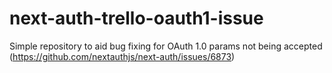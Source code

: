 # next-auth-trello-oauth1-issue
Simple repository to aid bug fixing for OAuth 1.0 params not being accepted (https://github.com/nextauthjs/next-auth/issues/6873)
